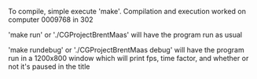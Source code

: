 To compile, simple execute 'make'. Compilation and execution worked on computer 0009768 in 302

'make run' or './CGProjectBrentMaas' will have the program run as usual

'make rundebug' or './CGProjectBrentMaas debug' will have the program run in a 1200x800 window
which will print fps, time factor, and whether or not it's paused in the title
